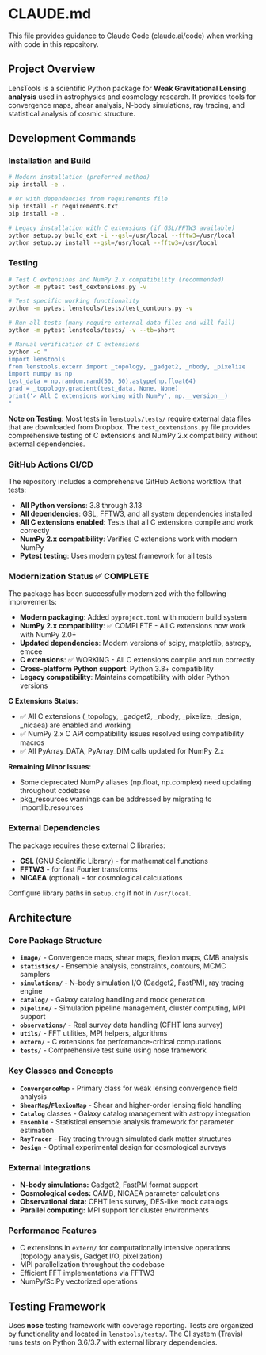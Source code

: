 # CLAUDE.md

This file provides guidance to Claude Code (claude.ai/code) when working with code in this repository.

## Project Overview

LensTools is a scientific Python package for **Weak Gravitational Lensing analysis** used in astrophysics and cosmology research. It provides tools for convergence maps, shear analysis, N-body simulations, ray tracing, and statistical analysis of cosmic structure.

## Development Commands

### Installation and Build
```bash
# Modern installation (preferred method)
pip install -e .

# Or with dependencies from requirements file
pip install -r requirements.txt
pip install -e .

# Legacy installation with C extensions (if GSL/FFTW3 available)
python setup.py build_ext -i --gsl=/usr/local --fftw3=/usr/local  
python setup.py install --gsl=/usr/local --fftw3=/usr/local
```

### Testing
```bash
# Test C extensions and NumPy 2.x compatibility (recommended)
python -m pytest test_cextensions.py -v

# Test specific working functionality
python -m pytest lenstools/tests/test_contours.py -v

# Run all tests (many require external data files and will fail)
python -m pytest lenstools/tests/ -v --tb=short

# Manual verification of C extensions
python -c "
import lenstools
from lenstools.extern import _topology, _gadget2, _nbody, _pixelize
import numpy as np
test_data = np.random.rand(50, 50).astype(np.float64)
grad = _topology.gradient(test_data, None, None)
print('✓ All C extensions working with NumPy', np.__version__)
"
```

**Note on Testing**: Most tests in `lenstools/tests/` require external data files that are downloaded from Dropbox. The `test_cextensions.py` file provides comprehensive testing of C extensions and NumPy 2.x compatibility without external dependencies.

### GitHub Actions CI/CD
The repository includes a comprehensive GitHub Actions workflow that tests:
- **All Python versions**: 3.8 through 3.13
- **All dependencies**: GSL, FFTW3, and all system dependencies installed
- **All C extensions enabled**: Tests that all C extensions compile and work correctly
- **NumPy 2.x compatibility**: Verifies C extensions work with modern NumPy
- **Pytest testing**: Uses modern pytest framework for all tests

### Modernization Status ✅ COMPLETE

The package has been successfully modernized with the following improvements:

- **Modern packaging**: Added `pyproject.toml` with modern build system
- **NumPy 2.x compatibility**: ✅ COMPLETE - All C extensions now work with NumPy 2.0+
- **Updated dependencies**: Modern versions of scipy, matplotlib, astropy, emcee
- **C extensions**: ✅ WORKING - All C extensions compile and run correctly
- **Cross-platform Python support**: Python 3.8+ compatibility
- **Legacy compatibility**: Maintains compatibility with older Python versions

**C Extensions Status**: 
- ✅ All C extensions (_topology, _gadget2, _nbody, _pixelize, _design, _nicaea) are enabled and working
- ✅ NumPy 2.x C API compatibility issues resolved using compatibility macros
- ✅ All PyArray_DATA, PyArray_DIM calls updated for NumPy 2.x

**Remaining Minor Issues**:
- Some deprecated NumPy aliases (np.float, np.complex) need updating throughout codebase
- pkg_resources warnings can be addressed by migrating to importlib.resources

### External Dependencies
The package requires these external C libraries:
- **GSL** (GNU Scientific Library) - for mathematical functions
- **FFTW3** - for fast Fourier transforms  
- **NICAEA** (optional) - for cosmological calculations

Configure library paths in `setup.cfg` if not in `/usr/local`.

## Architecture

### Core Package Structure
- **`image/`** - Convergence maps, shear maps, flexion maps, CMB analysis
- **`statistics/`** - Ensemble analysis, constraints, contours, MCMC samplers
- **`simulations/`** - N-body simulation I/O (Gadget2, FastPM), ray tracing engine
- **`catalog/`** - Galaxy catalog handling and mock generation
- **`pipeline/`** - Simulation pipeline management, cluster computing, MPI support
- **`observations/`** - Real survey data handling (CFHT lens survey)
- **`utils/`** - FFT utilities, MPI helpers, algorithms
- **`extern/`** - C extensions for performance-critical computations
- **`tests/`** - Comprehensive test suite using nose framework

### Key Classes and Concepts
- **`ConvergenceMap`** - Primary class for weak lensing convergence field analysis
- **`ShearMap`/`FlexionMap`** - Shear and higher-order lensing field handling
- **`Catalog`** classes - Galaxy catalog management with astropy integration
- **`Ensemble`** - Statistical ensemble analysis framework for parameter estimation
- **`RayTracer`** - Ray tracing through simulated dark matter structures
- **`Design`** - Optimal experimental design for cosmological surveys

### External Integrations
- **N-body simulations:** Gadget2, FastPM format support
- **Cosmological codes:** CAMB, NICAEA parameter calculations  
- **Observational data:** CFHT lens survey, DES-like mock catalogs
- **Parallel computing:** MPI support for cluster environments

### Performance Features
- C extensions in `extern/` for computationally intensive operations (topology analysis, Gadget I/O, pixelization)
- MPI parallelization throughout the codebase
- Efficient FFT implementations via FFTW3
- NumPy/SciPy vectorized operations

## Testing Framework

Uses **nose** testing framework with coverage reporting. Tests are organized by functionality and located in `lenstools/tests/`. The CI system (Travis) runs tests on Python 3.6/3.7 with external library dependencies.